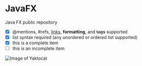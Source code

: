 # JavaFX
Java FX public repository
- [x] @mentions, #refs, [links](), **formatting**, and <del>tags</del> supported
- [x] list syntax required (any unordered or ordered list supported)
- [x] this is a complete item
- [ ] this is an incomplete item

![Image of Yaktocat](https://octodex.github.com/images/yaktocat.png)
